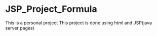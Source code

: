 # JSP_Project_Formula
This is a personal project 
This project is done using html and JSP(java server pages)
